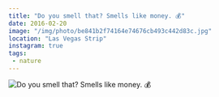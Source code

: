 ```yaml
---
title: "Do you smell that? Smells like money. 💰"
date: 2016-02-20
image: "/img/photo/be841b2f74164e74676cb493c442d83c.jpg"
location: "Las Vegas Strip"
instagram: true
tags:
 - nature
---
```


![Do you smell that? Smells like money. 💰](/img/photo/be841b2f74164e74676cb493c442d83c.jpg)
